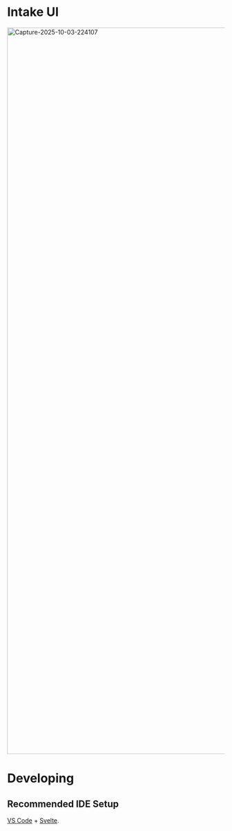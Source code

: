 # Intake UI

<img width="2506" height="1680" alt="Capture-2025-10-03-224107" src="https://github.com/user-attachments/assets/93de4efb-c8c8-46c1-bb75-0053882f8e57" />

# Developing

## Recommended IDE Setup

[VS Code](https://code.visualstudio.com/) + [Svelte](https://marketplace.visualstudio.com/items?itemName=svelte.svelte-vscode).